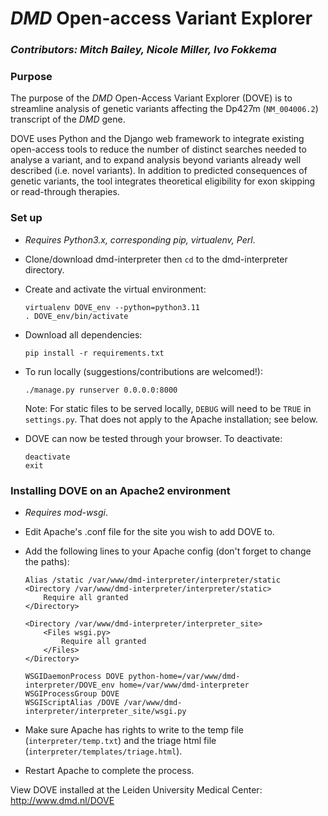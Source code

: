# _DMD_ Open-access Variant Explorer

### _Contributors: Mitch Bailey, Nicole Miller, Ivo Fokkema_

### Purpose
The purpose of the _DMD_ Open-Access Variant Explorer (DOVE) is to streamline analysis of genetic variants affecting the Dp427m (`NM_004006.2`) transcript of the _DMD_ gene.

DOVE uses Python and the Django web framework to integrate existing open-access tools to reduce the number of distinct searches needed to analyse a variant, and to expand analysis beyond variants already well described (i.e. novel variants).
In addition to predicted consequences of genetic variants, the tool integrates theoretical eligibility for exon skipping or read-through therapies.

### Set up

- _Requires Python3.x, corresponding pip, virtualenv, Perl_.

- Clone/download dmd-interpreter then `cd` to the dmd-interpreter directory.

- Create and activate the virtual environment:

  ```
  virtualenv DOVE_env --python=python3.11
  . DOVE_env/bin/activate
  ```

- Download all dependencies:

  `pip install -r requirements.txt`

- To run locally (suggestions/contributions are welcomed!):

  `./manage.py runserver 0.0.0.0:8000`

  Note: For static files to be served locally, `DEBUG` will need to be `TRUE` in `settings.py`.
  That does not apply to the Apache installation; see below.

- DOVE can now be tested through your browser. To deactivate:

  ```
  deactivate
  exit
  ```

### Installing DOVE on an Apache2 environment

- _Requires mod-wsgi_.

- Edit Apache's .conf file for the site you wish to add DOVE to.

- Add the following lines to your Apache config (don't forget to change the paths):

  ```
  Alias /static /var/www/dmd-interpreter/interpreter/static
  <Directory /var/www/dmd-interpreter/interpreter/static>
      Require all granted
  </Directory>

  <Directory /var/www/dmd-interpreter/interpreter_site>
      <Files wsgi.py>
          Require all granted
      </Files>
  </Directory>

  WSGIDaemonProcess DOVE python-home=/var/www/dmd-interpreter/DOVE_env home=/var/www/dmd-interpreter
  WSGIProcessGroup DOVE
  WSGIScriptAlias /DOVE /var/www/dmd-interpreter/interpreter_site/wsgi.py
  ```

- Make sure Apache has rights to write to the temp file (`interpreter/temp.txt`) and the triage html file (`interpreter/templates/triage.html`).

- Restart Apache to complete the process.

View DOVE installed at the Leiden University Medical Center: http://www.dmd.nl/DOVE
